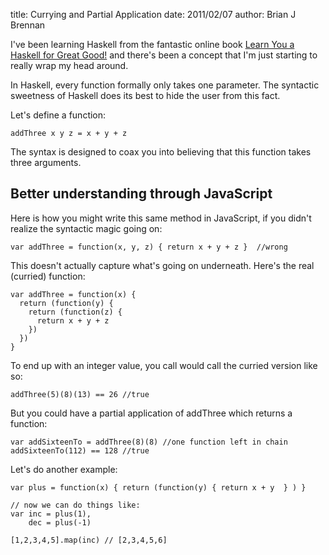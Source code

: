 title: Currying and Partial Application
date: 2011/02/07
author: Brian J Brennan

I've been learning Haskell from the fantastic online book [Learn You a Haskell for Great Good!](http://learnyouahaskell.com/) and there's been a concept that I'm just starting to really wrap my head around.

In Haskell, every function formally only takes one parameter. The syntactic sweetness of Haskell does its best to hide the user from this fact.

Let's define a function:
    
    addThree x y z = x + y + z

The syntax is designed to coax you into believing that this function takes three arguments.


## Better understanding through JavaScript

Here is how you might write this same method in JavaScript, if you didn't realize the syntactic magic going on:
    
    var addThree = function(x, y, z) { return x + y + z }  //wrong

This doesn't actually capture what's going on underneath. Here's the real (curried) function:

    var addThree = function(x) {
      return (function(y) {
        return (function(z) {
          return x + y + z 
        })
      })
    }

To end up with an integer value, you call would call the curried version like so:

    addThree(5)(8)(13) == 26 //true

But you could have a partial application of addThree which returns a function:

    var addSixteenTo = addThree(8)(8) //one function left in chain
    addSixteenTo(112) == 128 //true

Let's do another example:

    var plus = function(x) { return (function(y) { return x + y  } ) }
    
    // now we can do things like:
    var inc = plus(1),
        dec = plus(-1)
    
    [1,2,3,4,5].map(inc) // [2,3,4,5,6]




    
